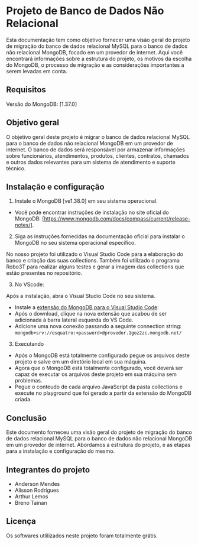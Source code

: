 # Projeto de Banco de Dados Não Relacional

Esta documentação tem como objetivo fornecer uma visão geral do projeto de migração do banco de dados relacional MySQL para o banco de dados não relacional MongoDB, focado em um provedor de internet. Aqui você encontrará informações sobre a estrutura do projeto, os motivos da escolha do MongoDB, o processo de migração e as considerações importantes a serem levadas em conta.

## Requisitos

Versão do MongoDB: [1.37.0]

## Objetivo geral

O objetivo geral deste projeto é migrar o banco de dados relacional MySQL para o banco de dados não relacional MongoDB em um provedor de internet. O banco de dados será responsável por armazenar informações sobre funcionários, atendimentos, produtos, clientes, contratos, chamados e outros dados relevantes para um sistema de atendimento e suporte técnico.

## Instalação e configuração

1. Instale o MongoDB [ve1.38.0] em seu sistema operacional. 
* Você pode encontrar instruções de instalação no site oficial do MongoDB: [https://www.mongodb.com/docs/compass/current/release-notes/].

2. Siga as instruções fornecidas na documentação oficial para instalar o MongoDB no seu sistema operacional específico.

No nosso projeto foi utilizado o Visual Studio Code para a elaboração do banco e criação das suas collections. Também foi utilizado o programa Robo3T para realizar alguns testes e gerar a imagem das collections que estão presentes no repositório.
         
3. No VScode:

Após a instalação, abra o Visual Studio Code no seu sistema.
- Instale a <a href="https://marketplace.visualstudio.com/items?itemName=mongodb.mongodb-vscode" target="_blank">extensão do MongoDB para o Visual Studio Code</a>: 
- Após o download, clique na nova extensão que acabou de ser adicionada à barra lateral esquerda do VS Code.
- Adicione uma nova conexão passando a seguinte connection string: `mongodb+srv://osquatro:<password>@provedor.1goz2zc.mongodb.net/`

3. Executando
- Após o MongoDB está totalmente configurado pegue os arquivos deste projeto e salve em um diretório local em sua máquina.
- Agora que o MongoDB está totalmente configurado, você deverá ser capaz de executar os arquivos deste projeto em sua máquina sem problemas.
- Pegue o conteudo de cada arquivo JavaScript da pasta collections e execute no playground que foi gerado a partir da extensão do MongoDB criada. 

## Conclusão

Este documento forneceu uma visão geral do projeto de migração do banco de dados relacional MySQL para o banco de dados não relacional MongoDB em um provedor de internet. Abordamos a estrutura do projeto, e as etapas para a instalação e configuração do mesmo.

## Integrantes do projeto

- Anderson Mendes
- Alisson Rodrigues
- Arthur Lemos
- Breno Tainan

## Licença

Os softwares utlilizados neste projeto foram totalmente grátis.

<!-- ## Modelo relacional

<img src="relacional/Conceitual%20(Imagem).png" />

<img src="relacional/Lógico%20(Imagem).png"  />

 -->